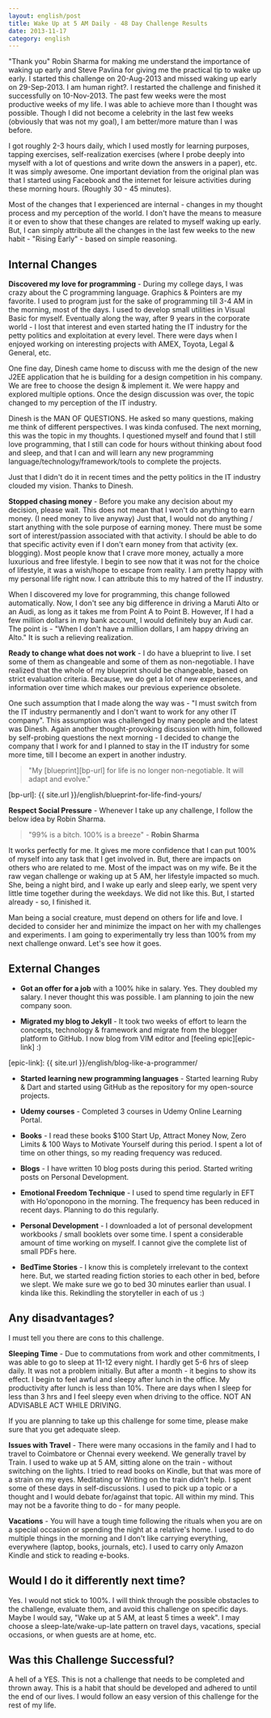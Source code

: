 ```yaml
---
layout: english/post
title: Wake Up at 5 AM Daily - 48 Day Challenge Results
date: 2013-11-17
category: english
---
```


"Thank you" Robin Sharma for making me understand the importance of waking up early and Steve Pavlina for giving me the practical tip to wake up early. I started this challenge on 20-Aug-2013 and missed waking up early on 29-Sep-2013. I am human right?. I restarted the challenge and finished it successfully on 10-Nov-2013. The past few weeks were the most productive weeks of my life. I was able to achieve more than I thought was possible. Though I did not become a celebrity in the last few weeks (obviously that was not my goal), I am better/more mature than I was before.

I got roughly 2-3 hours daily, which I used mostly for learning purposes, tapping exercises, self-realization exercises (where I probe deeply into myself with a lot of questions and write down the answers in a paper), etc. It was simply awesome. One important deviation from the original plan was that I started using Facebook and the internet for leisure activities during these morning hours. (Roughly 30 - 45 minutes).

Most of the changes that I experienced are internal - changes in my thought process and my perception of the world. I don't have the means to measure it or even to show that these changes are related to myself waking up early. But, I can simply attribute all the changes in the last few weeks to the new habit - "Rising Early" - based on simple reasoning.

## Internal Changes

**Discovered my love for programming** - During my college days, I was crazy about the C programming language. Graphics & Pointers are my favorite. I used to program just for the sake of programming till 3-4 AM in the morning, most of the days. I used to develop small utilities in Visual Basic for myself. Eventually along the way, after 9 years in the corporate world - I lost that interest and even started hating the IT industry for the petty politics and exploitation at every level. There were days when I enjoyed working on interesting projects with AMEX, Toyota, Legal & General, etc.

One fine day, Dinesh came home to discuss with me the design of the new J2EE application that he is building for a design competition in his company. We are free to choose the design & implement it. We were happy and explored multiple options. Once the design discussion was over, the topic changed to my perception of the IT industry.

Dinesh is the MAN OF QUESTIONS. He asked so many questions, making me think of different perspectives. I was kinda confused. The next morning, this was the topic in my thoughts. I questioned myself and found that I still love programming, that I still can code for hours without thinking about food and sleep, and that I can and will learn any new programming language/technology/framework/tools to complete the projects.

Just that I didn't do it in recent times and the petty politics in the IT industry clouded my vision. Thanks to Dinesh.

**Stopped chasing money** - Before you make any decision about my decision, please wait. This does not mean that I won't do anything to earn money. (I need money to live anyway) Just that, I would not do anything / start anything with the sole purpose of earning money. There must be some sort of interest/passion associated with that activity. I should be able to do that specific activity even if I don't earn money from that activity (ex. blogging). Most people know that I crave more money, actually a more luxurious and free lifestyle. I begin to see now that it was not for the choice of lifestyle, it was a wish/hope to escape from reality. I am pretty happy with my personal life right now. I can attribute this to my hatred of the IT industry.

When I discovered my love for programming, this change followed automatically. Now, I don't see any big difference in driving a Maruti Alto or an Audi, as long as it takes me from Point A to Point B. However, If I had a few million dollars in my bank account, I would definitely buy an Audi car. The point is - "When I don't have a million dollars, I am happy driving an Alto."  It is such a relieving realization.

**Ready to change what does not work** - I do have a blueprint to live. I set some of them as changeable and some of them as non-negotiable. I have realized that the whole of my blueprint should be changeable, based on strict evaluation criteria. Because, we do get a lot of new experiences, and information over time which makes our previous experience obsolete.

One such assumption that I made along the way was - "I must switch from the IT industry permanently and I don't want to work for any other IT company". This assumption was challenged by many people and the latest was Dinesh. Again another thought-provoking discussion with him, followed by self-probing questions the next morning - I decided to change the company that I work for and I planned to stay in the IT industry for some more time, till I become an expert in another industry.

> "My [blueprint][bp-url] for life is no longer non-negotiable. It will adapt and evolve."

[bp-url]: {{ site.url }}/english/blueprint-for-life-find-yours/

**Respect Social Pressure** - Whenever I take up any challenge, I follow the below idea by Robin Sharma.

> "99% is a bitch. 100% is a breeze" - **Robin Sharma**

It works perfectly for me. It gives me more confidence that I can put 100% of myself into any task that I get involved in. But, there are impacts on others who are related to me. Most of the impact was on my wife. Be it the raw vegan challenge or waking up at 5 AM, her lifestyle impacted so much. She, being a night bird, and I wake up early and sleep early, we spent very little time together during the weekdays. We did not like this. But, I started already - so, I finished it.

Man being a social creature, must depend on others for life and love. I decided to consider her and minimize the impact on her with my challenges and experiments. I am going to experimentally try less than 100% from my next challenge onward. Let's see how it goes.

## External Changes

* **Got an offer for a job** with a 100% hike in salary. Yes. They doubled my salary. I never thought this was possible. I am planning to join the new company soon.

* **Migrated my blog to Jekyll** - It took two weeks of effort to learn the concepts, technology & framework and migrate from the blogger platform to GitHub. I now blog from VIM editor and [feeling epic][epic-link] :)

[epic-link]: {{ site.url }}/english/blog-like-a-programmer/

* **Started learning new programming languages** - Started learning Ruby & Dart and started using GitHub as the repository for my open-source projects.

* **Udemy courses** - Completed 3 courses in Udemy Online Learning Portal.

* **Books** - I read these books $100 Start Up, Attract Money Now, Zero Limits & 100 Ways to Motivate Yourself during this period. I spent a lot of time on other things, so my reading frequency was reduced.

* **Blogs** - I have written 10 blog posts during this period. Started writing posts on Personal Development.

* **Emotional Freedom Technique** - I used to spend time regularly in EFT with Ho'oponopono in the morning. The frequency has been reduced in recent days. Planning to do this regularly.

* **Personal Development** - I downloaded a lot of personal development workbooks / small booklets over some time. I spent a considerable amount of time working on myself. I cannot give the complete list of small PDFs here.

* **BedTime Stories** - I know this is completely irrelevant to the context here. But, we started reading fiction stories to each other in bed, before we slept. We make sure we go to bed 30 minutes earlier than usual. I kinda like this. Rekindling the storyteller in each of us :)

## Any disadvantages?

I must tell you there are cons to this challenge.

**Sleeping Time** - Due to commutations from work and other commitments, I was able to go to sleep at 11-12 every night. I hardly get 5-6 hrs of sleep daily. It was not a problem initially. But after a month - it begins to show its effect. I begin to feel awful and sleepy after lunch in the office. My productivity after lunch is less than 10%. There are days when I sleep for less than 3 hrs and I feel sleepy even when driving to the office. NOT AN ADVISABLE ACT WHILE DRIVING.

If you are planning to take up this challenge for some time, please make sure that you get adequate sleep.

**Issues with Travel** - There were many occasions in the family and I had to travel to Coimbatore or Chennai every weekend. We generally travel by Train. I used to wake up at 5 AM, sitting alone on the train - without switching on the lights. I tried to read books on Kindle, but that was more of a strain on my eyes. Meditating or Writing on the train didn't help. I spent some of these days in self-discussions. I used to pick up a topic or a thought and I would debate for/against that topic. All within my mind. This may not be a favorite thing to do - for many people.

**Vacations** - You will have a tough time following the rituals when you are on a special occasion or spending the night at a relative's home. I used to do multiple things in the morning and I don't like carrying everything, everywhere (laptop, books, journals, etc). I used to carry only Amazon Kindle and stick to reading e-books.

## Would I do it differently next time?

Yes. I would not stick to 100%. I will think through the possible obstacles to the challenge, evaluate them, and avoid this challenge on specific days. Maybe I would say, "Wake up at 5 AM, at least 5 times a week". I may choose a sleep-late/wake-up-late pattern on travel days, vacations, special occasions, or when guests are at home, etc.

## Was this Challenge Successful?

A hell of a YES. This is not a challenge that needs to be completed and thrown away. This is a habit that should be developed and adhered to until the end of our lives. I would follow an easy version of this challenge for the rest of my life.
